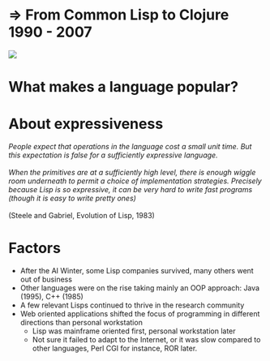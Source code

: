 # => From Common Lisp to Clojure 1990 - 2007

<img src="media/timeline-2.png">

# What makes a language popular?

# About expressiveness

*People expect that operations in the language cost a small unit time. But this expectation is false for a sufficiently expressive language. <br/> <br/>When the primitives are at a sufficiently high level, there is enough wiggle room underneath to permit a choice of implementation strategies. Precisely because Lisp is so expressive, it can be very hard to write fast programs (though it is easy to write pretty ones)* <br/><br/>(Steele and Gabriel, Evolution of Lisp, 1983)

# Factors

* After the AI Winter, some Lisp companies survived, many others went out of business
* Other languages were on the rise taking mainly an OOP approach: Java (1995), C++ (1985)
* A few relevant Lisps continued to thrive in the research community
* Web oriented applications shifted the focus of programming in different directions than personal workstation
  * Lisp was mainframe oriented first, personal workstation later
  * Not sure it failed to adapt to the Internet, or it was slow compared to other languages, Perl CGI for instance, ROR later.
